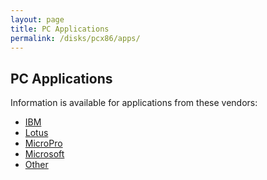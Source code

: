 ```yaml
---
layout: page
title: PC Applications
permalink: /disks/pcx86/apps/
---
```


PC Applications
---

Information is available for applications from these vendors:

* [IBM](ibm/)
* [Lotus](lotus/)
* [MicroPro](micropro/)
* [Microsoft](microsoft/)
* [Other](other/)
